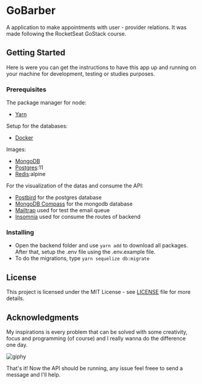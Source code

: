 # GoBarber
A application to make appointments with user - provider relations. It was made following the RocketSeat GoStack course.

## Getting Started
Here is were you can get the instructions to have this app up and running on your machine for development, testing or studies purposes.

### Prerequisites
The package manager for node:
- [Yarn](https://yarnpkg.com/lang/en/docs/install/#windows-stable)

Setup for the databases:
- [Docker](https://docs.docker.com/install/)

Images:
- [MongoDB](https://hub.docker.com/_/mongo) 
- [Postgres](https://hub.docker.com/_/postgres):11
- [Redis](https://hub.docker.com/_/redis/):alpine

For the visualization of the datas and consume the API:
- [Postbird](https://electronjs.org/apps/postbird) for the postgres database
- [MongoDB Compass](https://www.mongodb.com/products/compass) for the mongodb database
- [Mailtrap](https://mailtrap.io/) used for test the email queue
- [Insomnia](https://insomnia.rest/download/) used for consume the routes of backend

### Installing
- Open the backend folder and use ```yarn add``` to download all packages. After that, setup the .env file using the .env.example file.
- To do the migrations, type ```yarn sequelize db:migrate```

## License
This project is licensed under the MIT License - see [LICENSE](LICENSE) file for more details.

## Acknowledgments
My inspirations is every problem that can be solved with some creativity, focus and programming (of course) and I really wanna do the difference one day.

![giphy](https://user-images.githubusercontent.com/43659888/72206994-f932e600-3472-11ea-8c2b-7b4c24e9b47c.gif)

That's it! Now the API should be running, any issue feel freee to send a message and I'll help.
